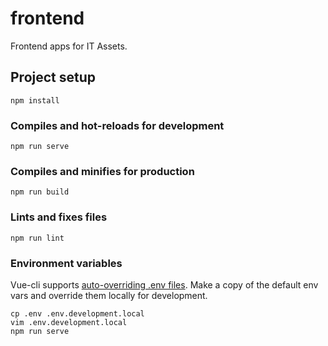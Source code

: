 # frontend
Frontend apps for IT Assets.

## Project setup
```
npm install
```

### Compiles and hot-reloads for development
```
npm run serve
```

### Compiles and minifies for production
```
npm run build
```

### Lints and fixes files
```
npm run lint
```

### Environment variables
Vue-cli supports [auto-overriding .env files](https://cli.vuejs.org/guide/mode-and-env.html). Make a copy of the default env vars and override them locally for development.
```
cp .env .env.development.local
vim .env.development.local
npm run serve
```
